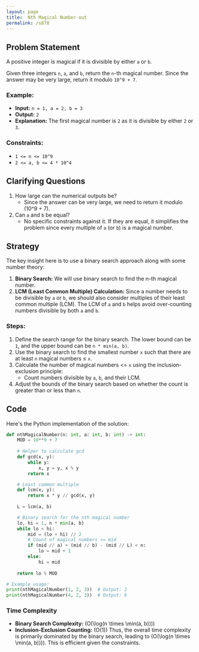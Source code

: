 ```yaml
---
layout: page
title:  Nth Magical Number-out
permalink: /s878
---
```


## Problem Statement
A positive integer is magical if it is divisible by either `a` or `b`.

Given three integers `n`, `a`, and `b`, return the `n`-th magical number. Since the answer may be very large, return it modulo `10^9 + 7`.

### Example:
- **Input:** `n = 1, a = 2, b = 3`
- **Output:** `2`
- **Explanation:** The first magical number is `2` as it is divisible by either `2` or `3`.

### Constraints:
- `1 <= n <= 10^9`
- `2 <= a, b <= 4 * 10^4`

## Clarifying Questions
1. How large can the numerical outputs be?
   - Since the answer can be very large, we need to return it modulo \(10^9 + 7\).
2. Can `a` and `b` be equal?
   - No specific constraints against it. If they are equal, it simplifies the problem since every multiple of `a` (or `b`) is a magical number.

## Strategy
The key insight here is to use a binary search approach along with some number theory:
1. **Binary Search:** We will use binary search to find the n-th magical number.
2. **LCM (Least Common Multiple) Calculation:** Since a number needs to be divisible by `a` or `b`, we should also consider multiples of their least common multiple (LCM). The LCM of `a` and `b` helps avoid over-counting numbers divisible by both `a` and `b`.

### Steps:
1. Define the search range for the binary search. The lower bound can be `1`, and the upper bound can be `n * min(a, b)`.
2. Use the binary search to find the smallest number `x` such that there are at least `n` magical numbers ≤ `x`.
3. Calculate the number of magical numbers <= `x` using the inclusion-exclusion principle:
   - Count numbers divisible by `a`, `b`, and their LCM.
4. Adjust the bounds of the binary search based on whether the count is greater than or less than `n`.

## Code
Here's the Python implementation of the solution:

```python
def nthMagicalNumber(n: int, a: int, b: int) -> int:
    MOD = 10**9 + 7
    
    # Helper to calculate gcd
    def gcd(x, y):
        while y:
            x, y = y, x % y
        return x

    # Least common multiple
    def lcm(x, y):
        return x * y // gcd(x, y)
    
    L = lcm(a, b)

    # Binary search for the nth magical number
    lo, hi = 1, n * min(a, b)
    while lo < hi:
        mid = (lo + hi) // 2
        # Count of magical numbers <= mid
        if (mid // a) + (mid // b) - (mid // L) < n:
            lo = mid + 1
        else:
            hi = mid
    
    return lo % MOD

# Example usage:
print(nthMagicalNumber(1, 2, 3))  # Output: 2
print(nthMagicalNumber(4, 2, 3))  # Output: 6
```

### Time Complexity
- **Binary Search Complexity:** \(O(\log(n \times \min(a, b)))\)
- **Inclusion-Exclusion Counting:** \(O(1)\)
Thus, the overall time complexity is primarily dominated by the binary search, leading to \(O(\log(n \times \min(a, b)))\). This is efficient given the constraints.